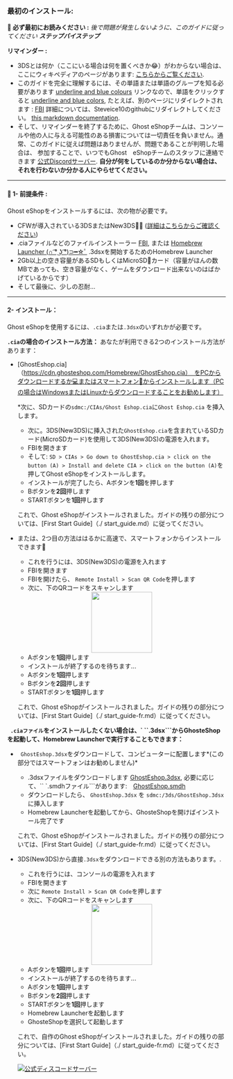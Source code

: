 ### __最初のインストール:__


**📙 必ず最初にお読みください :**
*後で問題が発生しないように、このガイドに従ってください **ステップバイステップ***

**リマインダー :**
* 3DSとは何か（ここにいる場合は何を置くべきか😂）がわからない場合は、ここにウィキペディアのページがあります: [こちらからご覧ください](https://ja.m.wikipedia.org/wiki/%E3%83%8B%E3%83%B3%E3%83%86%E3%83%B3%E3%83%89%E3%83%BC3DS).
* このガイドを完全に理解するには、その単語または単語のグループを知る必要があります [underline and blue colours]() リンクなので、単語をクリックすると [underline and blue colors](), たとえば、別のページにリダイレクトされます : [FBI](https://github.com/Steveice10/FBI) 詳細については、Steveice10のgithubにリダイレクトしてください。 [this markdown documentation](https://cours-web.ch/divers/markdown/).
* そして、リマインダーを終了するために、Ghost eShopチームは、コンソールや他の人に与える可能性のある損害については一切責任を負いません。通常、このガイドに従えば問題はありませんが、問題であることが判明した場合は、 参加することで、いつでもGhost　eShopチームのスタッフに連絡できます [公式Discordサーバー](https://discord.gg/ENFGnYrKMf).
**自分が何をしているのか分からない場合は、それを行わないか分かる人にやらせてください。**

___
#### 🏁 1- 前提条件 :
Ghost eShopをインストールするには、次の物が必要です。

* CFWが導入されている3DSまたはNew3DS🏴‍☠️  ([詳細はこちらからご確認ください](https://3ds.hacks.guide/ja_JP/))
* .ciaファイルなどのファイルインストーラー [FBI](https://github.com/Steveice10/FBI), または [Homebrew Launcher (∩ ͡° ͜ʖ ͡°)⊃━☆ﾟ](https://github.com/fincs/new-hbmenu) .3dsxを開始するためのHomebrew Launcher
* 2Gb以上の空き容量があるSDもしくはMicroSD💾カード（容量がほんの数MBであっても、空き容量がなく、ゲームをダウンロード出来ないのはばかげているからです）
* そして最後に、少しの忍耐...

___
#### 2- インストール：

Ghost eShopを使用するには、```.cia```または```.3dsx```のいずれかが必要です。

**```.cia```の場合のインストール方法：**
あなたが利用できる2つのインストール方法があります：
* [GhostEshop.cia]（https://cdn.ghosteshop.com/Homebrew/GhostEshop.cia）　をPCからダウンロードするか💻またはスマートフォン📱からインストールします（PCの場合はWindowsまたはLinuxからダウンロードすることをお勧めします）

    *次に、SDカードの```sdmc:/CIAs/Ghost Eshop.cia```に```Ghost Eshop.cia``` を挿入します。
    * 次に。3DS(New3DS)に挿入された```GhostEshop.cia```を含まれているSDカード(MicroSDカード)を使用して3DS(New3DS)の電源を入れます。
    * FBIを開きます
    * そして: ```SD > CIAs > Go down to GhostEshop.cia > click on the button (A) > Install and delete CIA > click on the button (A)```を押してGhost eShopをインストールします。
    * インストールが完了したら、Aボタンを**1回**を押します
    * Bボタンを**2回**押します
    * STARTボタンを**1回**押します
    
    これで、Ghost eShopがインストールされました。ガイドの残りの部分については、[First Start Guide]（./ start_guide.md）に従ってください。

* または、2つ目の方法ははるかに高速で、スマートフォンからインストールできます📱

    * これを行うには、3DS(New3DS)の電源を入れます
    * FBIを開きます
    * FBIを開けたら、 ```Remote Install > Scan QR Code```を押します
    * 次に、下のQRコードをスキャンします 
    <div align="center"><img src="https://cdn.ghosteshop.com/Homebrew/GhostEshop%20%28.cia%29.png" height="140px"></div>
    
    * Aボタンを**1回**押します
    * インストールが終了するのを待ちます...
    * Aボタンを**1回**押します
    * Bボタンを**2回**押します
    * STARTボタンを**1回**押します

    これで、Ghost eShopがインストールされました。ガイドの残りの部分については、[First Start Guide]（./ start_guide-fr.md）に従ってください。

**``` .ciaファイル```をインストールしたくない場合は、` ``.3dsx```からGhosteShopを起動して、Homebrew Launcherで実行することもできます：**
*  ``` GhostEshop.3dsx```をダウンロードして、コンピューターに配置します*(この部分ではスマートフォンはお勧めしません)*
   * .3dsxファイルをダウンロードします [GhostEshop.3dsx](https://cdn.ghosteshop.com/Homebrew/GhostEshop.3dsx), 必要に応じて、`` `.smdhファイル```があります:　[GhostEshop.smdh](https://cdn.ghosteshop.com/Homebrew/GhostEshop.smdh)
    * ダウンロードしたら、 ```GhostEshop.3dsx``` を ```sdmc:/3ds/GhostEshop.3dsx```に挿入します
    * Homebrew Launcherを起動してから、GhosteShopを開けばインストール完了です
    
    これで、Ghost eShopがインストールされました。ガイドの残りの部分については、[First Start Guide]（./ start_guide-fr.md）に従ってください。

* 3DS(New3DS)から直接```.3dsx```をダウンロードできる別の方法もあります。.
    * これを行うには、コンソールの電源を入れます
    * FBIを開きます
    * 次に ```Remote Install > Scan QR Code```を押します
    * 次に、下のQRコードをスキャンします
    <div align="center"><img src="https://cdn.ghosteshop.com/Homebrew/GhostEshop%20%28.3dsx%29.png" height="140px"></div>

    * Aボタンを**1回**押します
    * インストールが終了するのを待ちます...
    * Aボタンを**1回**押します
    * Bボタンを**2回**押します
    * STARTボタンを**1回**押します
    * Homebrew Launcherを起動します
    * GhosteShopを選択して起動します

    これで、自作のGhost eShopがインストールされました。ガイドの残りの部分については、[First Start Guide]（./ start_guide-fr.md）に従ってください。
    
    [![公式ディスコードサーバー](https://discordapp.com/api/guilds/633965704424718336/widget.png?style=banner3&time)](https://discord.gg/9Rqvh9F)
